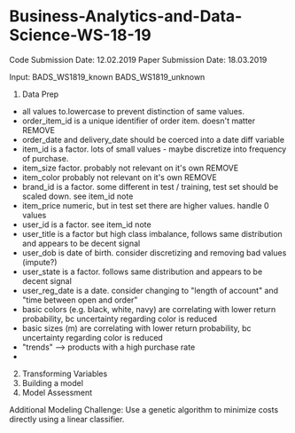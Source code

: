 # Business-Analytics-and-Data-Science-WS-18-19
Code Submission Date: 12.02.2019
Paper Submission Date: 18.03.2019

Input:
BADS_WS1819_known
BADS_WS1819_unknown

1. Data Prep
- all values to.lowercase to prevent distinction of same values. 
- order_item_id is a unique identifier of order item. doesn't matter REMOVE
- order_date and delivery_date should be coerced into a date diff variable
- item_id is a factor. lots of small values - maybe discretize into frequency of purchase.
- item_size factor. probably not relevant on it's own REMOVE
- item_color probably not relevant on it's own REMOVE
- brand_id is a factor. some different in test / training, test set should be scaled down. see item_id note
- item_price numeric, but in test set there are higher values. handle 0 values
- user_id is a factor. see item_id note
- user_title is a factor but high class imbalance, follows same distribution and appears to be decent signal
- user_dob is date of birth. consider discretizing and removing bad values (impute?)
- user_state is a factor. follows same distribution and appears to be decent signal
- user_reg_date is a date. consider changing to "length of account" and "time between open and order"
- basic colors (e.g. black, white, navy) are correlating with lower return probability, bc uncertainty regarding color is reduced
- basic sizes (m) are correlating with lower return probability, bc uncertainty regarding color is reduced
- "trends" --> products with a high purchase rate
- 

2. Transforming Variables
3. Building a model
4. Model Assessment

Additional Modeling Challenge: Use a genetic algorithm to minimize costs directly using a linear classifier. 
